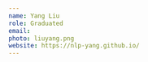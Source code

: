 ```yaml
---
name: Yang Liu
role: Graduated
email: 
photo: liuyang.png
website: https://nlp-yang.github.io/
---
```


